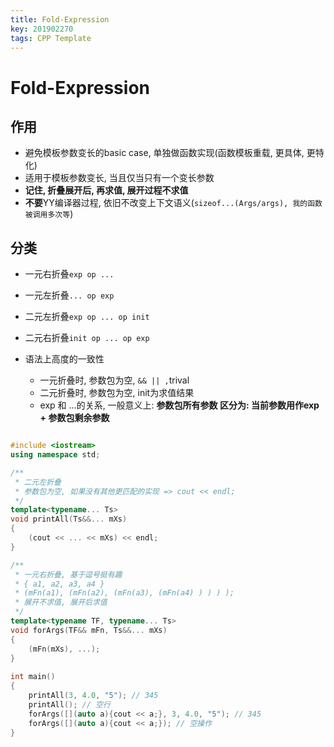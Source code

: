 ```yaml
---
title: Fold-Expression
key: 201902270
tags: CPP Template
---
```




# Fold-Expression

## 作用

- 避免模板参数变长的basic case, 单独做函数实现(函数模板重载, 更具体, 更特化)
- 适用于模板参数变长, 当且仅当只有一个变长参数
- **记住, 折叠展开后, 再求值, 展开过程不求值**
- **不要**YY编译器过程, 依旧不改变上下文语义(`sizeof...(Args/args), 我的函数被调用多次等`)



<!--more-->



## 分类

- 一元右折叠`exp op ...`

- 一元左折叠`... op exp`
- 二元左折叠`exp op ... op init`
- 二元右折叠`init op ... op exp`
- 语法上高度的一致性
  - 一元折叠时, 参数包为空, `&& || ,`trival
  - 二元折叠时, 参数包为空, init为求值结果
  - exp 和 ...的关系, 一般意义上: **参数包所有参数 区分为: 当前参数用作exp + 参数包剩余参数**



```C++

#include <iostream>
using namespace std;

/**
 * 二元左折叠
 * 参数包为空, 如果没有其他更匹配的实现 => cout << endl;
 */
template<typename... Ts>
void printAll(Ts&&... mXs)
{
    (cout << ... << mXs) << endl;
}

/**
 * 一元右折叠, 基于逗号挺有趣
 * { a1, a2, a3, a4 }
 * (mFn(a1), (mFn(a2), (mFn(a3), (mFn(a4) ) ) ) );
 * 展开不求值, 展开后求值
 */
template<typename TF, typename... Ts>
void forArgs(TF&& mFn, Ts&&... mXs)
{
    (mFn(mXs), ...);
}
 
int main() 
{
    printAll(3, 4.0, "5"); // 345
    printAll(); // 空行
    forArgs([](auto a){cout << a;}, 3, 4.0, "5"); // 345
    forArgs([](auto a){cout << a;}); // 空操作
}

```

